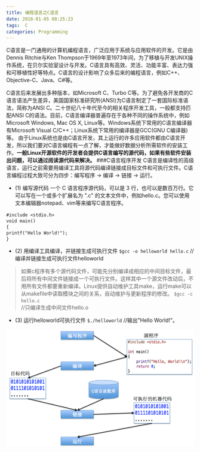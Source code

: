 ```yaml
---
title: 编程语言之C语言
date: 2018-01-05 08:25:23
tags:  C
categories: Programming
---
```

C语言是一门通用的计算机编程语言，广泛应用于系统与应用软件的开发。它是由Dennis Ritchie与Ken Thompson于1969年至1973年间，为了移植与开发UNIX操作系统，在贝尔实验室设计与开发。C语言具有高效、灵活、功能丰富、表达力强和可移植性好等特点。C语言的设计影响了众多后来的编程语言，例如C++、Objective-C、Java、C#等。
<!--more-->
C语言后来发展出多种版本，如Microsoft C、Turbo C等。为了避免各开发商的C语言语法产生差异，美国国家标准研究所(ANSI)为C语言制定了一套国际标准语法，简称为ANSI C。二十世纪八十年代至今的相关程序开发工具，一般都支持匹配ANSI C的语法。目前，C语言编译器普遍存在于各种不同的操作系统中，例如Microsoft Windows, Mac OS X, Linux等。Windows系统下常用的C语言编译器有Microsoft Visual C/C++；Linux系统下常用的编译器是GCC(GNU C编译器)等。
由于Linux系统也是由C语言开发，其上运行的许多应用软件都由C语言开发，所以我们要对C语言编程有一点了解，才能做好数据分析所需软件的安装工作。**一般Linux开源软件的开发者会提供C语言编写的源代码，如果有些软件安装出问题，可以通过阅读源代码来解决。**
###C语言程序开发
C语言是编译性的高级语言，运行之前需要用编译工具将源代码编译链接成目标文件和可执行文件。C语言编程过程大致可分为四步：编写程序 -> 编译 -> 链接 -> 运行。

* (1) 编写源代码
一个 C 语言程序源代码，可以是 3 行，也可以是数百万行。它可以写在一个或多个扩展名为 ".c" 的文本文件中，例如hello.c。您可以使用文本编辑器notepad、vim等来编写C语言程序。
```
#include <stdio.h>
void main()
{
printf("Hello World!");
}
```
* (2) 用编译工具编译，并链接生成可执行文件
`$gcc -o helloworld hello.c` 
 //编译并链接生成可执行文件helloworld
> 如果c程序有多个源代码文件，可能先分别编译成相应的中间目标文件，最后将所有中间文件链接成一个可执行文件。这样其中一个源文件改动后，不用所有文件都要重新编译。Linux提供自动维护工具make，运行make可以从makefile中读取模块之间的关系，自动维护与更新程序的修改。
`$gcc -c hello.c`   
//只编译生成中间文件hello.o
 
* (3) 运行helloworld可执行文件
`$./helloworld`
//输出"Hello World!"。
 
![C programming](https://raw.githubusercontent.com/adong77/LIGENE/master/imageBed/cprogramming.png)
